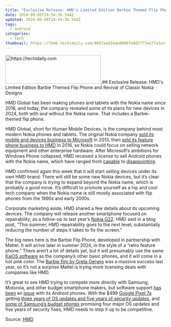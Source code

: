 ```yaml
---
title: "Exclusive Release: HMD's Limited Edition Barbie Themed Flip Phone and Revival of Classic Nokia Designs"
date: 2024-09-05T19:54:36.544Z
updated: 2024-09-06T19:54:36.544Z
tags:
  - android
categories:
  - tech
thumbnail: https://thmb.techidaily.com/9687aa834ae00807e9d2f77ee77a3ac9fdfd8db29a944a670186797d57bfaab8.jpg
---
```


<!-- affiliate ads begin -->
<a href="https://aligracehair.sjv.io/c/5597632/2135400/19272" target="_top" id="2135400">
  <img src="//a.impactradius-go.com/display-ad/19272-2135400" border="0" alt="https://techidaily.com" width="300" height="90"/>
</a>
<img height="0" width="0" src="https://aligracehair.sjv.io/i/5597632/2135400/19272" style="position:absolute;visibility:hidden;" border="0" />
<!-- affiliate ads end -->
## Exclusive Release: HMD's Limited Edition Barbie Themed Flip Phone and Revival of Classic Nokia Designs

HMD Global has been making phones and tablets with the Nokia name since 2016, and today, the company revealed some of its plans for new devices in 2024, both with and without the Nokia name. That includes a Barbie-themed flip phone.

 HMD Global, short for Human Mobile Devices, is the company behind most modern Nokia phones and tablets. The original Nokia company [sold its mobile and devices business to Microsoft](https://news.microsoft.com/2013/09/03/microsoft-to-acquire-nokias-devices-services-business-license-nokias-patents-and-mapping-services/) in 2013, then [sold its feature phone business to HMD](https://www.bbc.co.uk/news/technology-36320329) in 2016, so Nokia could focus on selling network equipment and other enterprise hardware. After Microsoft’s ambitions for Windows Phone collapsed, HMD received a license to sell Android phones with the Nokia name, which have ranged from [capable](https://www.androidpolice.com/2021/07/09/nokia-5-4-review/) to [disappointing](https://www.androidpolice.com/2020/11/12/nokia-8-v-5g-uw-review/).

 HMD confirmed again this week that it will start selling devices under its own HMD brand. There will still be some new Nokia devices, but it’s clear that the company is trying to expand beyond the Nokia name, which is probably a good move. It’s difficult to promote yourself as a hip and cool tech company when the Nokia name is still mostly associated with flip phones from the 1990s and early 2000s.

 Corporate marketing aside, HMD shared a few details about its upcoming devices. The company will release another smartphone focused on repairability, as a follow-up to last year’s [Nokia G22](https://www.theverge.com/2023/2/25/23611844/hmd-nokia-g22-repairable-smartphone-ifixit-sustainability). HMD said in a blog post, “This summer, HMD repairability goes to the next level, substantially reducing the number of steps it takes to fix the screen.”

 The big news here is the Barbie Flip Phone, developed in partnership with Mattel. It will arrive later in summer 2024, in the style of a “retro feature phone.” There aren’t a lot of details yet, but it will presumably use the same [KaiOS software](https://visual-screen-recording.techidaily.com/new-high-quality-video-capture-for-tech-enthusiasts/) as the company’s other basic phones, and it will come in a hot pink color. The [Barbie film by Greta Gerwig](https://en.wikipedia.org/wiki/Barbie%5F%28film%29) was a massive success last year, so it’s not a surprise Mattel is trying more licensing deals with companies like HMD.

 It’s great to see HMD trying to compete more directly with Samsung, Motorola, and other budget smartphone makers, but software support [has been](https://www.xda-developers.com/nokia-phones-delayed-android-11-updates/) an [issue](https://www.xda-developers.com/nokia-g50-xr20-android-13/) with its Android phones. With the $499 [Google Pixel 7a](https://youtube-lab.techidaily.com/nlocking-the-secrets-to-parallel-playback-prowess-for-2024/) getting [three years of OS updates and five years of security updates](https://support.google.com/pixelphone/answer/4457705?hl=en#zippy=%2Cpixel-a-pixel-pixel-pro-pixel-a-pixel-pixel-pro-pixel-fold), and [some of Samsung’s budget phones](https://fox-that.techidaily.com/troubleshooting-a-non-responsive-iphone-display-a-step-by-step-guide/) promising four major OS updates and five years of security fixes, HMD needs to step it up to be competitive.

 Source: [HMD](https://www.hmd.com/en%5Fint/press/mwc-2024-announcements-press-release)

<ins class="adsbygoogle"
     style="display:block"
     data-ad-format="autorelaxed"
     data-ad-client="ca-pub-7571918770474297"
     data-ad-slot="1223367746"></ins>



<ins class="adsbygoogle"
     style="display:block"
     data-ad-client="ca-pub-7571918770474297"
     data-ad-slot="8358498916"
     data-ad-format="auto"
     data-full-width-responsive="true"></ins>


